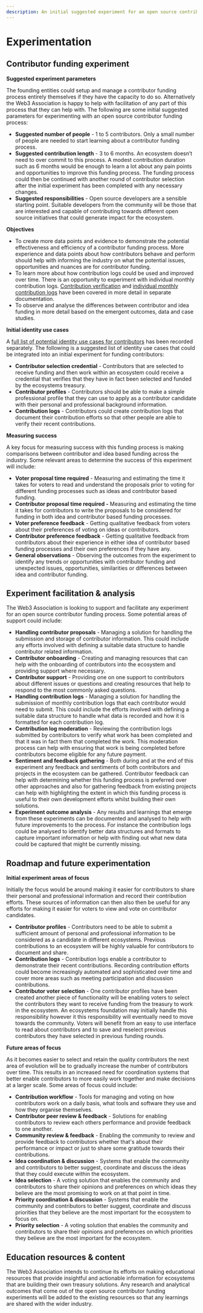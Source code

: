 ```yaml
---
description: An initial suggested experiment for an open source contributor funding process
---
```


# Experimentation

## Contributor funding experiment



**Suggested experiment parameters**

The founding entities could setup and manage a contributor funding process entirely themselves if they have the capacity to do so. Alternatively the Web3 Association is happy to help with facilitation of any part of this process that they can help with. The following are some initial suggested parameters for experimenting with an open source contributor funding process:

* **Suggested number of people** - 1 to 5 contributors. Only a small number of people are needed to start learning about a contributor funding process.
* **Suggested contribution length** - 3 to 6 months. An ecosystem doesn’t need to over commit to this process. A modest contribution duration such as 6 months would be enough to learn a lot about any pain points and opportunities to improve this funding process. The funding process could then be continued with another round of contributor selection after the initial experiment has been completed with any necessary changes.
* **Suggested responsibilities** - Open source developers are a sensible starting point. Suitable developers from the community will be those that are interested and capable of contributing towards different open source initiatives that could generate impact for the ecosystem.



**Objectives**

* To create more data points and evidence to demonstrate the potential effectiveness and efficiency of a contributor funding process. More experience and data points about how contributors behave and perform should help with informing the industry on what the potential issues, opportunities and nuances are for contributor funding.
* To learn more about how contribution logs could be used and improved over time. There is an opportunity to experiment with individual monthly contribution logs. [Contribution verification](https://disbursement.treasuries.co/contributions/contribution-verification) and [individual monthly contribution logs](https://disbursement.treasuries.co/contributions/contribution-verification/individual-monthly-contribution-logs) have been covered in more detail in separate documentation.
* To observe and analyse the differences between contributor and idea funding in more detail based on the emergent outcomes, data and case studies.



**Initial identity use cases**

A [full list of potential identity use cases for contributors](../../identity/contributor-identity-use-cases.md) has been recorded separately. The following is a suggested list of identity use cases that could be integrated into an initial experiment for funding contributors:

* **Contributor selection credential** - Contributors that are selected to receive funding and then work within an ecosystem could receive a credential that verifies that they have in fact been selected and funded by the ecosystems treasury.
* **Contributor profiles** - Contributors should be able to make a simple professional profile that they can use to apply as a contributor candidate with their personal and professional background information.
* **Contribution logs** - Contributors could create contribution logs that document their contribution efforts so that other people are able to verify their recent contributions.



**Measuring success**

A key focus for measuring success with this funding process is making comparisons between contributor and idea based funding across the industry. Some relevant areas to determine the success of this experiment will include:

* **Voter proposal time required** - Measuring and estimating the time it takes for voters to read and understand the proposals prior to voting for different funding processes such as ideas and contributor based funding.
* **Contributor proposal time required -** Measuring and estimating the time it takes for contributors to write the proposals to be considered for funding in both idea and contributor based funding processes.
* **Voter preference feedback** - Getting qualitative feedback from voters about their preferences of voting on ideas or contributors.
* **Contributor preference feedback** - Getting qualitative feedback from contributors about their experience in either idea of contributor based funding processes and their own preferences if they have any.
* **General observations** - Observing the outcomes from the experiment to identify any trends or opportunities with contributor funding and unexpected issues, opportunities, similarities or differences between idea and contributor funding.



## Experiment facilitation & analysis

The Web3 Association is looking to support and facilitate any experiment for an open source contributor funding process. Some potential areas of support could include:

* **Handling contributor proposals** - Managing a solution for handling the submission and storage of contributor information. This could include any efforts involved with defining a suitable data structure to handle contributor related information.
* **Contributor onboarding** - Creating and managing resources that can help with the onboarding of contributors into the ecosystem and providing support where necessary.
* **Contributor support** - Providing one on one support to contributors about different issues or questions and creating resources that help to respond to the most commonly asked questions.
* **Handling contribution logs** - Managing a solution for handling the submission of monthly contribution logs that each contributor would need to submit. This could include the efforts involved with defining a suitable data structure to handle what data is recorded and how it is formatted for each contribution log.
* **Contribution log moderation** - Reviewing the contribution logs submitted by contributors to verify what work has been completed and that it was in fact them that completed the work. This moderation process can help with ensuring that work is being completed before contributors become eligible for any future payment.
* **Sentiment and feedback gathering** - Both during and at the end of this experiment any feedback and sentiments of both contributors and projects in the ecosystem can be gathered. Contributor feedback can help with determining whether this funding process is preferred over other approaches and also for gathering feedback from existing projects can help with highlighting the extent in which this funding process is useful to their own development efforts whilst building their own solutions.
* **Experiment outcome analysis** - Any results and learnings that emerge from these experiments can be documented and analysed to help with future improvements to the process. For instance the contribution logs could be analysed to identify better data structures and formats to capture important information or help with finding out what new data could be captured that might be currently missing.



## Roadmap and future experimentation



**Initial experiment areas of focus**

Initially the focus would be around making it easier for contributors to share their personal and professional information and record their contribution efforts. These sources of information can then also then be useful for any efforts for making it easier for voters to view and vote on contributor candidates.

* **Contributor profiles** - Contributors need to be able to submit a sufficient amount of personal and professional information to be considered as a candidate in different ecosystems. Previous contributions to an ecosystem will be highly valuable for contributors to document and share.
* **Contribution logs** - Contribution logs enable a contributor to demonstrate their recent contributions. Recording contribution efforts could become increasingly automated and sophisticated over time and cover more areas such as meeting participation and discussion contributions.
* **Contributor voter selection** - One contributor profiles have been created another piece of functionality will be enabling voters to select the contributors they want to receive funding from the treasury to work in the ecosystem. An ecosystems foundation may initially handle this responsibility however it this responsibility will eventually need to move towards the community. Voters will benefit from an easy to use interface to read about contributors and to save and reselect previous contributors they have selected in previous funding rounds.



**Future areas of focus**

As it becomes easier to select and retain the quality contributors the next area of evolution will be to gradually increase the number of contributors over time. This results in an increased need for coordination systems that better enable contributors to more easily work together and make decisions at a larger scale. Some areas of focus could include:

* **Contribution workflow** - Tools for managing and voting on how contributors work on a daily basis, what tools and software they use and how they organise themselves.
* **Contributor peer review & feedback** - Solutions for enabling contributors to review each others performance and provide feedback to one another.
* **Community review & feedback** - Enabling the community to review and provide feedback to contributors whether that's about their performance or impact or just to share some gratitude towards their contributions.
* **Idea coordination & discussion** - Systems that enable the community and contributors to better suggest, coordinate and discuss the ideas that they could execute within the ecosystem.
* **Idea selection** - A voting solution that enables the community and contributors to share their opinions and preferences on which ideas they believe are the most promising to work on at that point in time.
* **Priority coordination & discussion** - Systems that enable the community and contributors to better suggest, coordinate and discuss priorities that they believe are the most important for the ecosystem to focus on.
* **Priority selection** - A voting solution that enables the community and contributors to share their opinions and preferences on which priorities they believe are the most important for the ecosystem.



## Education resources & content

The Web3 Association intends to continue its efforts on making educational resources that provide insightful and actionable information for ecosystems that are building their own treasury solutions. Any research and analytical outcomes that come out of the open source contributor funding experiments will be added to the existing resources so that any learnings are shared with the wider industry.
